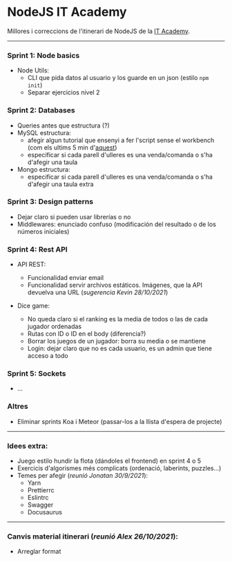 # NodeJS IT Academy

Millores i correccions de l'itinerari de NodeJS de la [IT Academy](https://www.barcelonactiva.cat/es/itacademy).

___________________________

### Sprint 1: Node basics

- Node Utils:
    - CLI que pida datos al usuario y los guarde en un json (estilo `npm init`)
    - Separar ejercicios nivel 2

### Sprint 2: Databases

- Queries antes que estructura (?)
- MySQL estructura:
    - afegir algun tutorial que ensenyi a fer l'script sense el workbench (com els ultims 5 min d'[aquest](https://www.youtube.com/watch?v=YkrtjGD9IHU))
    - especificar si cada parell d'ulleres es una venda/comanda o s'ha d'afegir una taula
- Mongo estructura:
    - especificar si cada parell d'ulleres es una venda/comanda o s'ha d'afegir una taula extra

### Sprint 3: Design patterns

- Dejar claro si pueden usar librerías o no
- Middlewares: enunciado confuso (modificación del resultado o de los números iniciales)

### Sprint 4: Rest API

- API REST: 
    - Funcionalidad enviar email
    - Funcionalidad servir archivos estáticos. Imágenes, que la API devuelva una URL (_sugerencia Kevin 28/10/2021_)

- Dice game: 
    - No queda claro si el ranking es la media de todos o las de cada jugador ordenadas
    - Rutas con ID o ID en el body (diferencia?)
    - Borrar los juegos de un jugador: borra su media o se mantiene
    - Login: dejar claro que no es cada usuario, es un admin que tiene acceso a todo

### Sprint 5: Sockets

- ...

### Altres

- Eliminar sprints Koa i Meteor (passar-los a la llista d'espera de projecte)

__________________________

### Idees extra:

- Juego estilo hundir la flota (dándoles el frontend) en sprint 4 o 5
- Exercicis d'algorismes més complicats (ordenació, laberints, puzzles...)
- Temes per afegir (_reunió Jonatan 30/9/2021_):
    - Yarn
    - Prettierrc
    - Eslintrc
    - Swagger
    - Docusaurus

__________________________

### Canvis material itinerari (_reunió Alex 26/10/2021_):

- Arreglar format